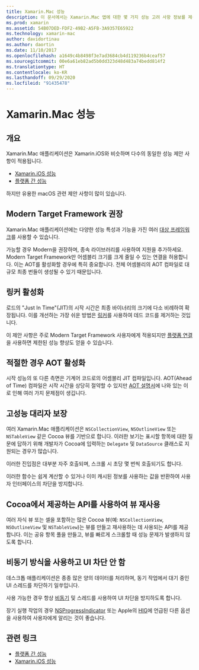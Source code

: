 ```yaml
---
title: Xamarin.Mac 성능
description: 이 문서에서는 Xamarin.Mac 앱에 대한 몇 가지 성능 고려 사항 정보를 제공합니다. 최신 대상 프레임워크, 링커, AOT, 대리자, 뷰를 재사용하기 위한 Cocoa API 및 동기화 코드를 설명합니다.
ms.prod: xamarin
ms.assetid: 54B07DED-FDF2-49B2-A5FB-3A9357E65922
ms.technology: xamarin-mac
author: davidortinau
ms.author: daortin
ms.date: 11/10/2017
ms.openlocfilehash: a1649c4b8498f3e7ad3684cb4d119236b4ceaf57
ms.sourcegitcommit: 00e6a61eb82ad5b0dd323d48d483a74bedd814f2
ms.translationtype: HT
ms.contentlocale: ko-KR
ms.lasthandoff: 09/29/2020
ms.locfileid: "91435478"
---
```

# <a name="xamarinmac-performance"></a>Xamarin.Mac 성능

## <a name="overview"></a>개요

Xamarin.Mac 애플리케이션은 Xamarin.iOS와 비슷하며 다수의 동일한 성능 제안 사항이 적용됩니다.

- [Xamarin.iOS 성능](~/ios/deploy-test/performance.md)
- [플랫폼 간 성능](~/cross-platform/deploy-test/memory-perf-best-practices.md)

하지만 유용한 macOS 관련 제안 사항이 많이 있습니다.

## <a name="prefer-modern-target-framework"></a>Modern Target Framework 권장

Xamarin.Mac 애플리케이션에는 다양한 성능 특성과 기능을 가진 여러 [대상 프레임워크](~/mac/platform/target-framework.md)를 사용할 수 있습니다.

가능할 경우 Modern을 권장하며, 종속 라이브러리를 사용하여 지원을 추가하세요. Modern Target Framework만 어셈블리 크기를 크게 줄일 수 있는 연결을 허용합니다. 이는 AOT를 활성화할 경우에 특히 중요합니다. 전체 어셈블리의 AOT 컴파일로 대규모 최종 번들이 생성될 수 있기 때문입니다.

## <a name="enable-the-linker"></a>링커 활성화

로드의 "Just In Time"(JIT)의 시작 시간은 최종 바이너리의 크기에 다소 비례하여 확장됩니다. 이를 개선하는 가장 쉬운 방법은 [링커](~/mac/deploy-test/linker.md)를 사용하여 데드 코드를 제거하는 것입니다.

이 제안 사항은 주로 Modern Target Framework 사용자에게 적용되지만 [플랫폼 연결](~/mac/deploy-test/linker.md)을 사용하면 제한된 성능 향상도 얻을 수 있습니다.

## <a name="enable-aot-when-appropriate"></a>적절한 경우 AOT 활성화

시작 성능의 또 다른 측면은 기계어 코드로의 어셈블리 JIT 컴파일입니다. AOT(Ahead of Time) 컴파일은 시작 시간을 상당히 절약할 수 있지만 [AOT 설명서](~/mac/internals/aot.md)에 나와 있는 이로 인해 여러 가지 문제점이 생깁니다.

## <a name="ensure-performant-delegates"></a>고성능 대리자 보장

여러 Xamarin.Mac 애플리케이션은 `NSCollectionView`, `NSOutlineView` 또는 `NSTableView` 같은 Cocoa 뷰를 기반으로 합니다. 이러한 보기는 표시할 항목에 대한 질문에 답하기 위해 개발자가 Cocoa에 입력하는 `Delegate` 및 `DataSource` 클래스로 지원되는 경우가 많습니다.

이러한 진입점은 대부분 자주 호출되며, 스크롤 시 초당 몇 번씩 호출되기도 합니다.

이러한 함수는 쉽게 계산할 수 있거나 이미 캐시된 정보를 사용하는 값을 반환하여 사용자 인터페이스의 차단을 방지합니다.

## <a name="use-cocoa-provided-apis-for-reusing-views"></a>Cocoa에서 제공하는 API를 사용하여 뷰 재사용

여러 자식 뷰 또는 셀을 포함하는 많은 Cocoa 뷰(예: `NSCollectionView`, `NSOutlineView` 및 `NSTableView`)는 뷰를 만들고 재사용하는 데 사용되는 API를 제공합니다. 이는 공유 항목 풀을 만들고, 뷰를 빠르게 스크롤할 때 성능 문제가 발생하지 않도록 합니다.

## <a name="use-async-and-do-not-block-the-ui"></a>비동기 방식을 사용하고 UI 차단 안 함

데스크톱 애플리케이션은 종종 많은 양의 데이터를 처리하며, 동기 작업에서 대기 중인 UI 스레드를 차단하기 일쑤입니다.

사용 가능한 경우 항상 [비동기](~/cross-platform/platform/async.md) 및 스레드를 사용하여 UI 차단을 방지하도록 합니다.

장기 실행 작업의 경우 [NSProgressIndicator](/samples/xamarin/mac-samples/progressbarexample) 또는 Apple의 [HIG](https://developer.apple.com/macos/human-interface-guidelines/indicators/progress-indicators/)에 언급된 다른 옵션을 사용하여 사용자에게 알리는 것이 좋습니다.

## <a name="related-links"></a>관련 링크

- [플랫폼 간 성능](~/cross-platform/deploy-test/memory-perf-best-practices.md)
- [Xamarin.iOS 성능](~/ios/deploy-test/performance.md)